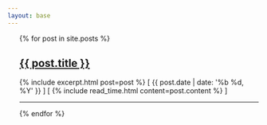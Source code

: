 ```yaml
---
layout: base
---
```

<!--suppress HtmlUnknownTarget -->
<ul>
    {% for post in site.posts %}
        <div>
            <h2><a href="{{ site.baseurl }}{{ post.url }}">{{ post.title }}</a></h2>
            {% include excerpt.html post=post %}
            <span class="reading-time" title="Estimated read time">
                [ {{ post.date | date: '%b %d, %Y' }} ] [ {% include read_time.html content=post.content     %} ]
            </span> 
            <hr />
        </div>
    {% endfor %}
</ul>